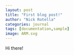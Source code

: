 ```yaml
---
layout: post
title: "First blog post!"
author: "Nick Rotella"
categories: journal
tags: [documentation,sample]
image: ARM.svg
---
```


Hi there!

